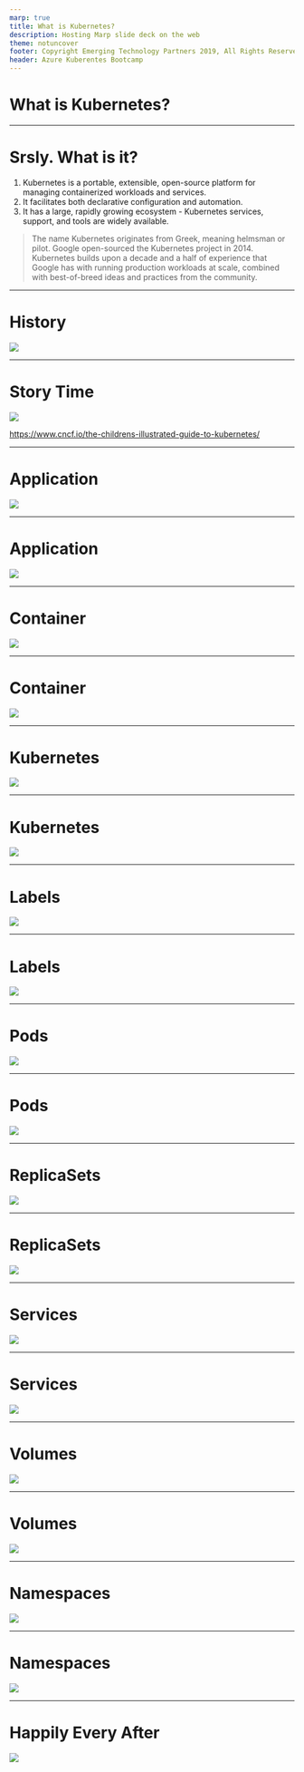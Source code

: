```yaml
---
marp: true
title: What is Kubernetes?
description: Hosting Marp slide deck on the web
theme: notuncover
footer: Copyright Emerging Technology Partners 2019, All Rights Reserved
header: Azure Kuberentes Bootcamp
---
```

# What is Kubernetes?
---

# Srsly. What is it?

1) Kubernetes is a portable, extensible, open-source platform for managing containerized workloads and services.
2) It facilitates both declarative configuration and automation. 
3) It has a large, rapidly growing ecosystem - Kubernetes services, support, and tools are widely available.

> The name Kubernetes originates from Greek, meaning helmsman or pilot. Google open-sourced the Kubernetes project in 2014. Kubernetes builds upon a decade and a half of experience that Google has with running production workloads at scale, combined with best-of-breed ideas and practices from the community.

---

# History

![](assets/images/session1/container_evolution.svg)

---

# Story Time

![](assets/images/session1/page2.png)

https://www.cncf.io/the-childrens-illustrated-guide-to-kubernetes/

---

# Application

![](assets/images/session1/page3.png)

---

# Application

![](assets/images/session1/diagram2.png)

---

# Container

![](assets/images/session1/page4.png)

---

# Container

![](assets/images/session1/diagram3.png)

---

# Kubernetes

![](assets/images/session1/page5.png)

---

# Kubernetes

![](assets/images/session1/diagram4.png)

---

# Labels

![](assets/images/session1/page6.png)

---

# Labels

![](assets/images/session1/diagram5.png)

---

# Pods

![](assets/images/session1/page7.png)

---

# Pods

![](assets/images/session1/diagram6.png)

---
# ReplicaSets

![](assets/images/session1/page8.png)

---

# ReplicaSets

![](assets/images/session1/diagram7.png)

---

# Services

![](assets/images/session1/page9.png)

---

# Services

![](assets/images/session1/diagram8.png)

---

# Volumes

![](assets/images/session1/page10.png)

---

# Volumes

![](assets/images/session1/diagram9.png)

---

# Namespaces

![](assets/images/session1/page11.png)

---

# Namespaces

![](assets/images/session1/diagram10.png)

---

# Happily Every After

![](assets/images/session1/page12.png)

